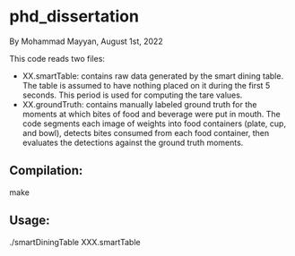 # phd_dissertation

By Mohammad Mayyan, August 1st, 2022

This code reads two files:
* XX.smartTable:    contains raw data generated by the smart dining table.
                      The table is assumed to have nothing placed on it during
                      the first 5 seconds. This period is used for computing the
                      tare values.
* XX.groundTruth:   contains manually labeled ground truth for the moments at
                      which bites of food and beverage were put in mouth.
The code segments each image of weights into food containers (plate, cup, and
bowl), detects bites consumed from each food container, then evaluates the
detections against the ground truth moments.


## Compilation:
make

## Usage:
./smartDiningTable XXX.smartTable
